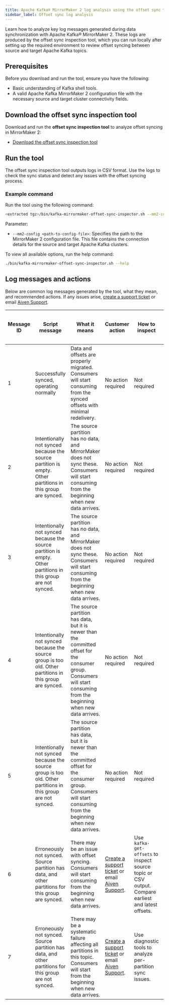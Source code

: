 ```yaml
---
title: Apache Kafka® MirrorMaker 2 log analysis using the offset sync tool
sidebar_label: Offset sync log analysis
---
```


Learn how to analyze key log messages generated during data synchronization with Apache Kafka® MirrorMaker 2.
These logs are produced by the offset sync inspection tool, which you can run locally
after setting up the required environment to review offset syncing between source and
target Apache Kafka topics.

## Prerequisites

Before you download and run the tool, ensure you have the following:

- Basic understanding of Kafka shell tools.
- A valid Apache Kafka MirrorMaker 2 configuration file with the necessary source and
  target cluster connectivity fields.

## Download the offset sync inspection tool

Download and run the **offset sync inspection tool** to analyze offset syncing in
MirrorMaker 2:

- [Download the offset sync inspection tool](https://github.com/aiven/kafka/releases/tag/mm2-offset-sync-inspector-0.1)

## Run the tool

The offset sync inspection tool outputs logs in CSV format. Use the logs to check the
sync status and detect any issues with the offset syncing process.

### Example command

Run the tool using the following command:

```bash
<extracted tgz>/bin/kafka-mirrormaker-offset-sync-inspector.sh --mm2-config <path-to-config-file>
```

Parameter:

- `--mm2-config <path-to-config-file>`: Specifies the path to the MirrorMaker 2
  configuration file. This file contains the connection details for the source and
  target Apache Kafka clusters.

To view all available options, run the help command:

```bash
./bin/kafka-mirrormaker-offset-sync-inspector.sh --help
```

## Log messages and actions

Below are common log messages generated by the tool, what they mean, and recommended
actions. If any issues arise, [create a support ticket](/docs/platform/howto/support) or
email [Aiven Support](mailto:support@aiven.io).

| Message ID | Script message | What it means | Customer action | How to inspect | How to analyze inspection | Issue with Apache Kafka or MirrorMaker 2 |
|------------|----------------|---------------|-------------------|----------------|----------------------------|-----------------------------------------|
| 1 | Successfully synced, operating normally | Data and offsets are properly migrated. Consumers will start consuming from the synced offsets with minimal redelivery. | No action required | Not required | Not required | No |
| 2 | Intentionally not synced because the source partition is empty. Other partitions in this group are synced. | The source partition has no data, and MirrorMaker does not sync these. Consumers will start consuming from the beginning when new data arrives. | No action required | Not required | Not required | No |
| 3 | Intentionally not synced because the source partition is empty. Other partitions in this group are not synced. | The source partition has no data, and MirrorMaker does not sync these. Consumers will start consuming from the beginning when new data arrives. | No action required | Not required | Not required | No |
| 4 | Intentionally not synced because the source group is too old. Other partitions in this group are synced. | The source partition has data, but it is newer than the committed offset for the consumer group. Consumers will start consuming from the beginning when new data arrives. | No action required | Not required | Not required | No |
| 5 | Intentionally not synced because the source group is too old. Other partitions in this group are not synced. | The source partition has data, but it is newer than the committed offset for the consumer group. Consumers will start consuming from the beginning when new data arrives. | No action required | Not required | Not required | No |
| 6 | Erroneously not synced. Source partition has data, and other partitions for this group are synced. | There may be an issue with offset syncing. Consumers will start consuming from the beginning when new data arrives. | [Create a support ticket](/docs/platform/howto/support) or email [Aiven Support](mailto:support@aiven.io). | Use `kafka-get-offsets` to inspect source topic or CSV output. Compare earliest and latest offsets. | Investigate potential offset syncing issues. | Yes |
| 7 | Erroneously not synced. Source partition has data, and other partitions for this group are not synced. | There may be a systematic failure affecting all partitions in this topic. Consumers will start from the beginning when new data arrives. | [Create a support ticket](/docs/platform/howto/support) or email [Aiven Support](mailto:support@aiven.io). | Use diagnostic tools to analyze per-partition sync issues. | Investigate potential sync failure across all partitions. | Yes |
